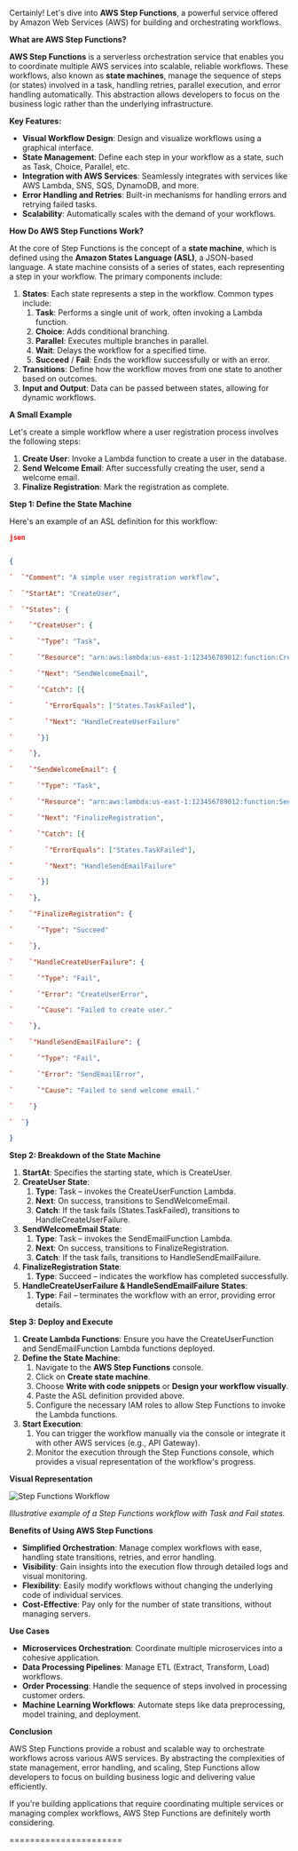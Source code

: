 ﻿Certainly! Let's dive into **AWS Step Functions**, a powerful service offered by Amazon Web Services (AWS) for building and orchestrating workflows.

**What are AWS Step Functions?**

**AWS Step Functions** is a serverless orchestration service that enables you to coordinate multiple AWS services into scalable, reliable workflows. These workflows, also known as **state machines**, manage the sequence of steps (or states) involved in a task, handling retries, parallel execution, and error handling automatically. This abstraction allows developers to focus on the business logic rather than the underlying infrastructure.

**Key Features:**

- **Visual Workflow Design**: Design and visualize workflows using a graphical interface.
- **State Management**: Define each step in your workflow as a state, such as Task, Choice, Parallel, etc.
- **Integration with AWS Services**: Seamlessly integrates with services like AWS Lambda, SNS, SQS, DynamoDB, and more.
- **Error Handling and Retries**: Built-in mechanisms for handling errors and retrying failed tasks.
- **Scalability**: Automatically scales with the demand of your workflows.

**How Do AWS Step Functions Work?**

At the core of Step Functions is the concept of a **state machine**, which is defined using the **Amazon States Language (ASL)**, a JSON-based language. A state machine consists of a series of states, each representing a step in your workflow. The primary components include:

1. **States**: Each state represents a step in the workflow. Common types include:
   1. **Task**: Performs a single unit of work, often invoking a Lambda function.
   1. **Choice**: Adds conditional branching.
   1. **Parallel**: Executes multiple branches in parallel.
   1. **Wait**: Delays the workflow for a specified time.
   1. **Succeed** / **Fail**: Ends the workflow successfully or with an error.
1. **Transitions**: Define how the workflow moves from one state to another based on outcomes.
1. **Input and Output**: Data can be passed between states, allowing for dynamic workflows.

**A Small Example**

Let's create a simple workflow where a user registration process involves the following steps:

1. **Create User**: Invoke a Lambda function to create a user in the database.
1. **Send Welcome Email**: After successfully creating the user, send a welcome email.
1. **Finalize Registration**: Mark the registration as complete.

**Step 1: Define the State Machine**

Here's an example of an ASL definition for this workflow:
``` json
json


{

`  `"Comment": "A simple user registration workflow",

`  `"StartAt": "CreateUser",

`  `"States": {

`    `"CreateUser": {

`      `"Type": "Task",

`      `"Resource": "arn:aws:lambda:us-east-1:123456789012:function:CreateUserFunction",

`      `"Next": "SendWelcomeEmail",

`      `"Catch": [{

`        `"ErrorEquals": ["States.TaskFailed"],

`        `"Next": "HandleCreateUserFailure"

`      `}]

`    `},

`    `"SendWelcomeEmail": {

`      `"Type": "Task",

`      `"Resource": "arn:aws:lambda:us-east-1:123456789012:function:SendEmailFunction",

`      `"Next": "FinalizeRegistration",

`      `"Catch": [{

`        `"ErrorEquals": ["States.TaskFailed"],

`        `"Next": "HandleSendEmailFailure"

`      `}]

`    `},

`    `"FinalizeRegistration": {

`      `"Type": "Succeed"

`    `},

`    `"HandleCreateUserFailure": {

`      `"Type": "Fail",

`      `"Error": "CreateUserError",

`      `"Cause": "Failed to create user."

`    `},

`    `"HandleSendEmailFailure": {

`      `"Type": "Fail",

`      `"Error": "SendEmailError",

`      `"Cause": "Failed to send welcome email."

`    `}

`  `}

}
``` 
**Step 2: Breakdown of the State Machine**

1. **StartAt**: Specifies the starting state, which is CreateUser.
2. **CreateUser State**:
   1. **Type**: Task – invokes the CreateUserFunction Lambda.
   2. **Next**: On success, transitions to SendWelcomeEmail.
   3. **Catch**: If the task fails (States.TaskFailed), transitions to HandleCreateUserFailure.
3. **SendWelcomeEmail State**:
   1. **Type**: Task – invokes the SendEmailFunction Lambda.
   2. **Next**: On success, transitions to FinalizeRegistration.
   3. **Catch**: If the task fails, transitions to HandleSendEmailFailure.
4. **FinalizeRegistration State**:
   1. **Type**: Succeed – indicates the workflow has completed successfully.
5. **HandleCreateUserFailure & HandleSendEmailFailure States**:
   1. **Type**: Fail – terminates the workflow with an error, providing error details.

**Step 3: Deploy and Execute**

1. **Create Lambda Functions**: Ensure you have the CreateUserFunction and SendEmailFunction Lambda functions deployed.
1. **Define the State Machine**:
   1. Navigate to the **AWS Step Functions** console.
   1. Click on **Create state machine**.
   1. Choose **Write with code snippets** or **Design your workflow visually**.
   1. Paste the ASL definition provided above.
   1. Configure the necessary IAM roles to allow Step Functions to invoke the Lambda functions.
1. **Start Execution**:
   1. You can trigger the workflow manually via the console or integrate it with other AWS services (e.g., API Gateway).
   1. Monitor the execution through the Step Functions console, which provides a visual representation of the workflow's progress.

**Visual Representation**

![Step Functions Workflow](Aspose.Words.c60d54ab-1c40-4b6f-878f-3f14adc6d6c2.001.png)

*Illustrative example of a Step Functions workflow with Task and Fail states.*

**Benefits of Using AWS Step Functions**

- **Simplified Orchestration**: Manage complex workflows with ease, handling state transitions, retries, and error handling.
- **Visibility**: Gain insights into the execution flow through detailed logs and visual monitoring.
- **Flexibility**: Easily modify workflows without changing the underlying code of individual services.
- **Cost-Effective**: Pay only for the number of state transitions, without managing servers.

**Use Cases**

- **Microservices Orchestration**: Coordinate multiple microservices into a cohesive application.
- **Data Processing Pipelines**: Manage ETL (Extract, Transform, Load) workflows.
- **Order Processing**: Handle the sequence of steps involved in processing customer orders.
- **Machine Learning Workflows**: Automate steps like data preprocessing, model training, and deployment.

**Conclusion**

AWS Step Functions provide a robust and scalable way to orchestrate workflows across various AWS services. By abstracting the complexities of state management, error handling, and scaling, Step Functions allow developers to focus on building business logic and delivering value efficiently.

If you're building applications that require coordinating multiple services or managing complex workflows, AWS Step Functions are definitely worth considering.

======================

